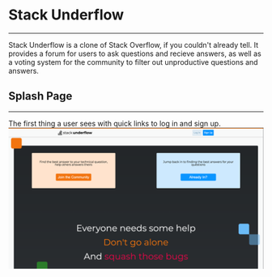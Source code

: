 # Stack Underflow
---

Stack Underflow is a clone of Stack Overflow, if you couldn't already tell. It provides a forum for users to ask questions and recieve answers, as well as a voting system for the community to filter out unproductive questions and answers.

## Splash Page
---
The first thing a user sees with quick links to log in and sign up.
![](https://github.com/loFiWaterCat/stack-underflow/blob/main/images/splash.png)
